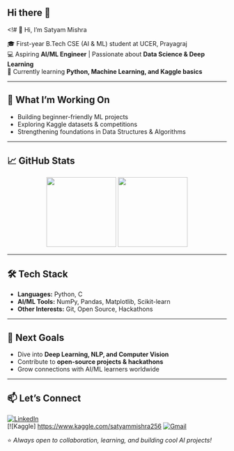 ## Hi there 👋

<!# 👋 Hi, I’m Satyam Mishra  

🎓 First-year B.Tech CSE (AI & ML) student at UCER, Prayagraj  
💻 Aspiring **AI/ML Engineer** | Passionate about **Data Science & Deep Learning**  
🐍 Currently learning **Python, Machine Learning, and Kaggle basics**  

---

## 🚀 What I’m Working On
- Building beginner-friendly ML projects  
- Exploring Kaggle datasets & competitions  
- Strengthening foundations in Data Structures & Algorithms  

---

## 📈 GitHub Stats  
<p align="center">
  <img src="https://github-readme-stats.vercel.app/api?username=YOUR-USERNAME&show_icons=true&theme=tokyonight" height="160"/>
  <img src="https://github-readme-stats.vercel.app/api/top-langs/?username=YOUR-USERNAME&layout=compact&theme=tokyonight" height="160"/>
</p>  

---

## 🛠️ Tech Stack  
- **Languages:** Python, C  
- **AI/ML Tools:** NumPy, Pandas, Matplotlib, Scikit-learn  
- **Other Interests:** Git, Open Source, Hackathons  

---

## 🌱 Next Goals
- Dive into **Deep Learning, NLP, and Computer Vision**  
- Contribute to **open-source projects & hackathons**  
- Grow connections with AI/ML learners worldwide  

---

## 📫 Let’s Connect
[![LinkedIn](https://img.shields.io/badge/LinkedIn-blue?style=for-the-badge&logo=linkedin)](your-linkedin-url)  
[![Kaggle] https://www.kaggle.com/satyammishra256
[![Gmail](https://img.shields.io/badge/Email-D14836?style=for-the-badge&logo=gmail&logoColor=white)](mailto:your-email)  

⭐ *Always open to collaboration, learning, and building cool AI projects!* 

